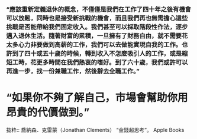 ### “應該重新定義退休的概念，不僅僅是我們在工作了四十年之後有機會可以放鬆，同時也是接受新挑戰的機會，而且我們再也無需擔心這些挑戰是否能帶給我們固定收入。我們甚至可以採取階段性作法，逐步邁入退休生活。隨著財富的累積，一旦擁有了財務自由，就不需要花太多心力非要做到高薪的工作，我們可以去做能實現自我的工作。也許到了四十或五十歲的時候，轉到收入不怎麼吸引人的工作，或是縮短工時，花更多時間在我們熱衷的嗜好。到了六十歲，我們或許可以再進一步，找一份兼職工作，然後辭去全職工作。”

# “如果你不夠了解自己，市場會幫助你用昂貴的代價做到。”

抜粋:: 喬納森．克雷蒙（Jonathan Clements）  “金錢超思考”。 Apple Books  
